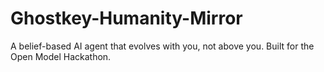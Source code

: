# Ghostkey-Humanity-Mirror
A belief-based AI agent that evolves with you, not above you. Built for the Open Model Hackathon. 
